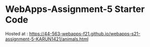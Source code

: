 # WebApps-Assignment-5 Starter Code

Hosted at : https://44-563-webapps-f21.github.io/webapps-s21-assignment-5-KARUN1421/animals.html